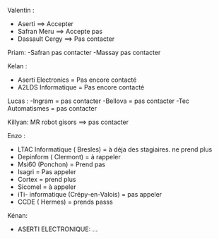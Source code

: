 
Valentin : 
- Aserti ==> Accepter
- Safran Meru ==> Accepte pas
- Dassault Cergy ==> Pas contacter

Priam:
-Safran pas contacter
-Massay pas contacter

Kelan :
- Aserti Electronics = Pas encore contacté
- A2LDS Informatique = Pas encore contacté

Lucas :
-Ingram = pas contacter
-Bellova = pas contacter
-Tec Automatismes = pas contacter

Killyan:
MR robot gisors ==> pas contacter 

Enzo :
- LTAC Informatique ( Bresles) = à déja des stagiaires. ne prend plus
- Depinform ( Clermont) = à rappeler 
- Msi60 (Ponchon) = Prend pas 
- Isagri = Pas appeler
- Cortex = prend plus 
- Sicomel = à appeler
- iTi- informatique (Crépy-en-Valois) = pas appeler 
- CCDE ( Hermes) = prends passs


Kénan:
- ASERTI ELECTRONIQUE: ...

